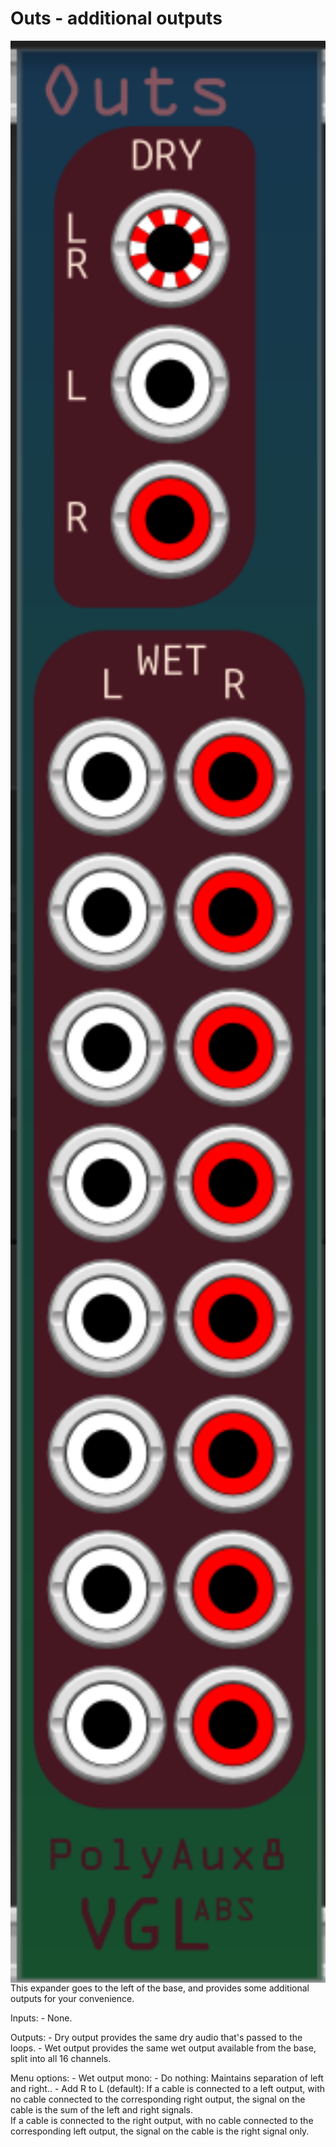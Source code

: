 # Outs - additional outputs

<img src="Outs.png" align="left" width="600">

This expander goes to the left of the base, and provides some additional outputs for your convenience.

Inputs:
	- None.  

Outputs: 
	- Dry output provides the same dry audio that's passed to the loops.
	- Wet output provides the same wet output available from the base, split into all 16 channels.  

Menu options:
	- Wet output mono:
		- Do nothing: Maintains separation of left and right..
		- Add R to L (default): If a cable is connected to a left output, with no cable connected to the corresponding right output, the signal on the cable is the sum of the left and right signals.  
		  If a cable is connected to the right output, with no cable connected to the corresponding left output, the signal on the cable is the right signal only.

